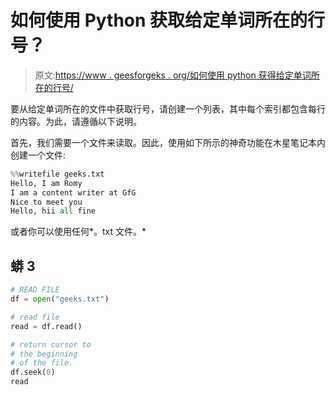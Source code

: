 # 如何使用 Python 获取给定单词所在的行号？

> 原文:[https://www . geesforgeks . org/如何使用 python 获得给定单词所在的行号/](https://www.geeksforgeeks.org/how-to-obtain-the-line-number-in-which-given-word-is-present-using-python/)

要从给定单词所在的文件中获取行号，请创建一个列表，其中每个索引都包含每行的内容。为此，请遵循以下说明。

首先，我们需要一个文件来读取。因此，使用如下所示的神奇功能在木星笔记本内创建一个文件:

```py
%%writefile geeks.txt 
Hello, I am Romy 
I am a content writer at GfG 
Nice to meet you 
Hello, hii all fine
```

或者你可以使用任何*。txt 文件。*

## 蟒 3

```py
# READ FILE
df = open("geeks.txt")

# read file
read = df.read()

# return cursor to
# the beginning
# of the file.
df.seek(0)
read
```